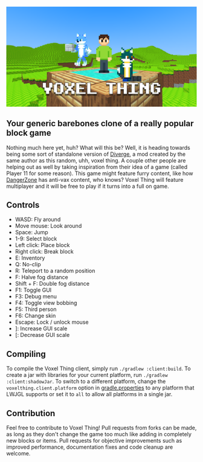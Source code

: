 ![VOXEL THING](doc/logo.png)
## Your generic barebones clone of a really popular block game
Nothing much here yet, huh? What will this be? Well, it is heading towards being some sort of standalone version of [Diverge](https://github.com/BlueStaggo/MCDiverge), a mod created by the same author as this random, uhh, voxel thing. A couple other people are helping out as well by taking inspiration from their idea of a game (called Player 11 for some reason). This game might feature furry content, like how [DangerZone](https://orespawn.com) has anti-vax content, who knows? Voxel Thing will feature multiplayer and it will be free to play if it turns into a full on game.

## Controls
- WASD: Fly around
- Move mouse: Look around
- Space: Jump
- 1-9: Select block
- Left click: Place block
- Right click: Break block
- E: Inventory
- Q: No-clip
- R: Teleport to a random position
- F: Halve fog distance
- Shift + F: Double fog distance
- F1: Toggle GUI
- F3: Debug menu
- F4: Toggle view bobbing
- F5: Third person
- F6: Change skin
- Escape: Lock / unlock mouse
- ]: Increase GUI scale
- [: Decrease GUI scale

## Compiling
To compile the Voxel Thing client, simply run `./gradlew :client:build`. To create a jar with libraries for your current platform, run `./gradlew :client:shadowJar`. To switch to a different platform, change the `voxelthing.client.platform` option in [gradle.properties](/gradle.properties) to any platform that LWJGL supports or set it to `all` to allow all platforms in a single jar.

## Contribution
Feel free to contribute to Voxel Thing! Pull requests from forks can be made, as long as they don't change the game too much like adding in completely new blocks or items. Pull requests for objective improvements such as improved performance, documentation fixes and code cleanup are welcome.
